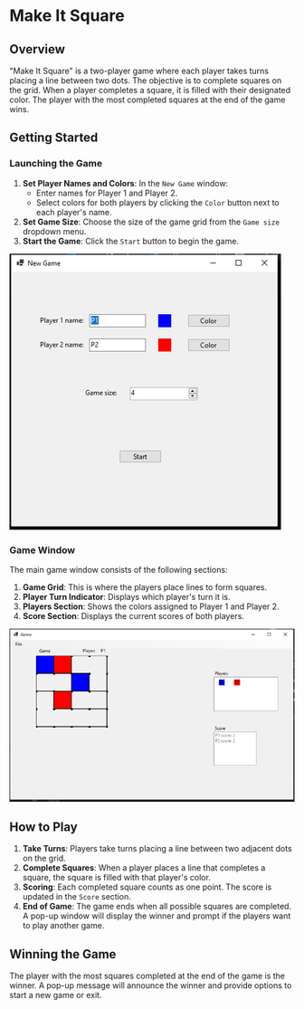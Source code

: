 # Make It Square

## Overview

"Make It Square" is a two-player game where each player takes turns placing a line between two dots. The objective is to complete squares on the grid. When a player completes a square, it is filled with their designated color. The player with the most completed squares at the end of the game wins.

## Getting Started

### Launching the Game

1. **Set Player Names and Colors**: In the `New Game` window:
   - Enter names for Player 1 and Player 2.
   - Select colors for both players by clicking the `Color` button next to each player's name.
2. **Set Game Size**: Choose the size of the game grid from the `Game size` dropdown menu.
3. **Start the Game**: Click the `Start` button to begin the game.

![Screenshot New Game](NewGame.png)

### Game Window

The main game window consists of the following sections:

1. **Game Grid**: This is where the players place lines to form squares.
2. **Player Turn Indicator**: Displays which player's turn it is.
3. **Players Section**: Shows the colors assigned to Player 1 and Player 2.
4. **Score Section**: Displays the current scores of both players.

![Screenshot of New Game](Game.png)
## How to Play

1. **Take Turns**: Players take turns placing a line between two adjacent dots on the grid.
2. **Complete Squares**: When a player places a line that completes a square, the square is filled with that player's color.
3. **Scoring**: Each completed square counts as one point. The score is updated in the `Score` section.
4. **End of Game**: The game ends when all possible squares are completed. A pop-up window will display the winner and prompt if the players want to play another game.

## Winning the Game

The player with the most squares completed at the end of the game is the winner. A pop-up message will announce the winner and provide options to start a new game or exit.
